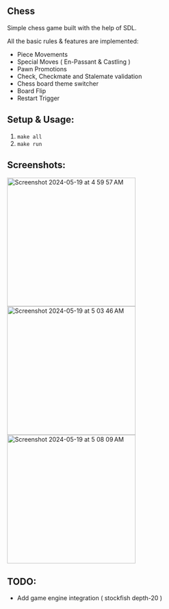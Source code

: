 ## Chess
Simple chess game built with the help of SDL.

All the basic rules & features are implemented:
* Piece Movements
* Special Moves ( En-Passant & Castling )
* Pawn Promotions
* Check, Checkmate and Stalemate validation
* Chess board theme switcher
* Board Flip
* Restart Trigger

## Setup & Usage:
1. `make all`
2. `make run`

## Screenshots:
<img width="300" alt="Screenshot 2024-05-19 at 4 59 57 AM" src="https://github.com/KhalidObaide/chess/assets/46670360/a785b342-f25d-42e5-ab39-b5d32a7e8263">
<img width="300" alt="Screenshot 2024-05-19 at 5 03 46 AM" src="https://github.com/KhalidObaide/chess/assets/46670360/bb3a01f1-c15a-4fd9-afc9-fd88bb628822">
<img width="300" alt="Screenshot 2024-05-19 at 5 08 09 AM" src="https://github.com/KhalidObaide/chess/assets/46670360/004edf83-e118-401b-a591-cc550abcac34">

## TODO:
* Add game engine integration ( stockfish depth-20 )
